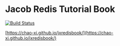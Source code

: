 # Jacob Redis Tutorial Book

[![Build Status](https://travis-ci.com/Chao-Xi/jxredisbook.svg?branch=gh-pages)](https://travis-ci.com/Chao-Xi/jxredisbook)

[https://chao-xi.github.io/jxredisbook/](https://chao-xi.github.io/jxredisbook/)